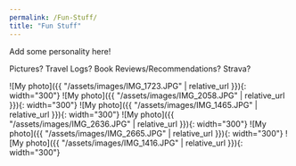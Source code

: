 ```yaml
---
permalink: /Fun-Stuff/
title: "Fun Stuff"
---
```


Add some personality here! 

Pictures? Travel Logs? Book Reviews/Recommendations? Strava?

![My photo]({{ "/assets/images/IMG_1723.JPG" | relative_url }}){: width="300"}
![My photo]({{ "/assets/images/IMG_2058.JPG" | relative_url }}){: width="300"}
![My photo]({{ "/assets/images/IMG_1465.JPG" | relative_url }}){: width="300"}
![My photo]({{ "/assets/images/IMG_2636.JPG" | relative_url }}){: width="300"}
![My photo]({{ "/assets/images/IMG_2665.JPG" | relative_url }}){: width="300"}
![My photo]({{ "/assets/images/IMG_1416.JPG" | relative_url }}){: width="300"}
